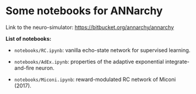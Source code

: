 # Some notebooks for ANNarchy

Link to the neuro-simulator: <https://bitbucket.org/annarchy/annarchy>

**List of notebooks:**

* `notebooks/RC.ipynb`: vanilla echo-state network for supervised learning.

* `notebooks/AdEx.ipynb`: properties of the adaptive exponential integrate-and-fire neuron.

* `notebooks/Miconi.ipynb`: reward-modulated RC network of Miconi (2017).